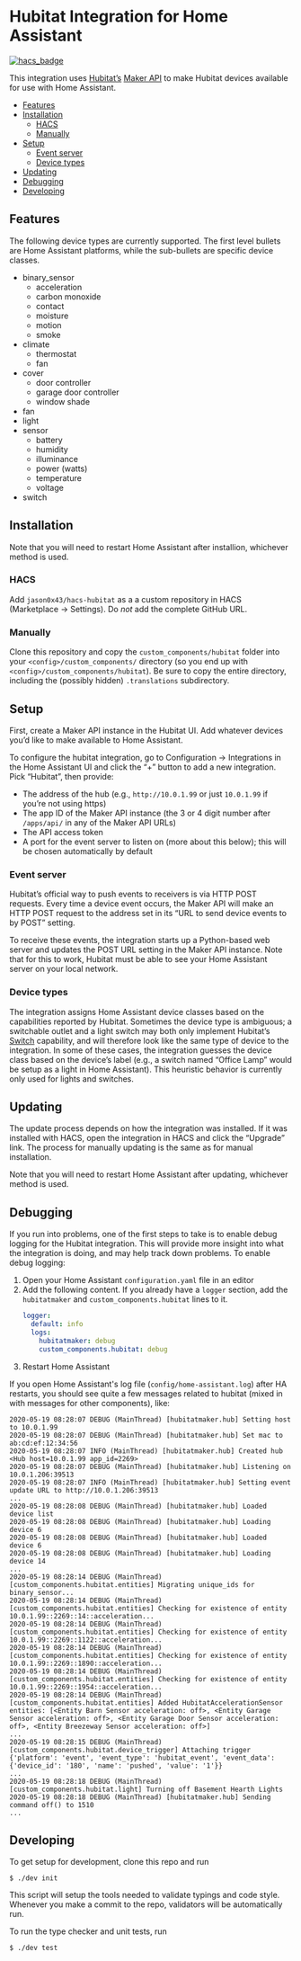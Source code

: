 # Hubitat Integration for Home Assistant

[![hacs_badge](https://img.shields.io/badge/HACS-Custom-orange.svg)](https://github.com/custom-components/hacs)

This integration uses [Hubitat’s](hubitat.com) [Maker API](https://docs.hubitat.com/index.php?title=Hubitat™_Maker_API) to make Hubitat devices available for use with Home Assistant.

<!-- vim-markdown-toc GFM -->

* [Features](#features)
* [Installation](#installation)
  * [HACS](#hacs)
  * [Manually](#manually)
* [Setup](#setup)
  * [Event server](#event-server)
  * [Device types](#device-types)
* [Updating](#updating)
* [Debugging](#debugging)
* [Developing](#developing)

<!-- vim-markdown-toc -->

## Features

The following device types are currently supported. The first level bullets are Home Assistant platforms, while the sub-bullets are specific device classes.

- binary_sensor
  - acceleration
  - carbon monoxide
  - contact
  - moisture
  - motion
  - smoke
- climate
  - thermostat
  - fan
- cover
  - door controller
  - garage door controller
  - window shade
- fan
- light
- sensor
  - battery
  - humidity
  - illuminance
  - power (watts)
  - temperature
  - voltage
- switch

## Installation

Note that you will need to restart Home Assistant after installion, whichever method is used.

### HACS

Add `jason0x43/hacs-hubitat` as a a custom repository in HACS (Marketplace -> Settings). Do _not_ add the complete GitHub URL.

### Manually

Clone this repository and copy the `custom_components/hubitat` folder into your `<config>/custom_components/` directory (so you end up with `<config>/custom_components/hubitat`). Be sure to copy the entire directory, including the (possibly hidden) `.translations` subdirectory.

## Setup

First, create a Maker API instance in the Hubitat UI. Add whatever devices you’d like to make available to Home Assistant.

To configure the hubitat integration, go to Configuration -> Integrations in the Home Assistant UI and click the “+” button to add a new integration. Pick “Hubitat”, then provide:

- The address of the hub (e.g., `http://10.0.1.99` or just `10.0.1.99` if you’re not using https)
- The app ID of the Maker API instance (the 3 or 4 digit number after `/apps/api/` in any of the Maker API URLs)
- The API access token
- A port for the event server to listen on (more about this below); this will be chosen automatically by default

### Event server

Hubitat’s official way to push events to receivers is via HTTP POST requests. Every time a device event occurs, the Maker API will make an HTTP POST request to the address set in its “URL to send device events to by POST” setting.

To receive these events, the integration starts up a Python-based web server and updates the POST URL setting in the Maker API instance. Note that for this to work, Hubitat must be able to see your Home Assistant server on your local network.

### Device types

The integration assigns Home Assistant device classes based on the capabilities reported by Hubitat. Sometimes the device type is ambiguous; a switchable outlet and a light switch may both only implement Hubitat’s [Switch](https://docs.hubitat.com/index.php?title=Driver_Capability_List#Switch) capability, and will therefore look like the same type of device to the integration. In some of these cases, the integration guesses the device class based on the device’s label (e.g., a switch named “Office Lamp” would be setup as a light in Home Assistant). This heuristic behavior is currently only used for lights and switches.

## Updating

The update process depends on how the integration was installed. If it was installed with HACS, open the integration in HACS and click the “Upgrade” link. The process for manually updating is the same as for manual installation.

Note that you will need to restart Home Assistant after updating, whichever method is used.

## Debugging

If you run into problems, one of the first steps to take is to enable debug logging for the Hubitat integration. This will provide more insight into what the integration is doing, and may help track down problems. To enable debug logging:

1. Open your Home Assistant `configuration.yaml` file in an editor
2. Add the following content. If you already have a `logger` section, add the `hubitatmaker` and `custom_components.hubitat` lines to it.
   ```yaml
   logger:
     default: info
     logs:
       hubitatmaker: debug
       custom_components.hubitat: debug
   ```
3. Restart Home Assistant

If you open Home Assistant's log file (`config/home-assistant.log`) after HA restarts, you should see quite a few messages related to hubitat (mixed in with messages for other components), like:

```
2020-05-19 08:28:07 DEBUG (MainThread) [hubitatmaker.hub] Setting host to 10.0.1.99
2020-05-19 08:28:07 DEBUG (MainThread) [hubitatmaker.hub] Set mac to ab:cd:ef:12:34:56
2020-05-19 08:28:07 INFO (MainThread) [hubitatmaker.hub] Created hub <Hub host=10.0.1.99 app_id=2269>
2020-05-19 08:28:07 DEBUG (MainThread) [hubitatmaker.hub] Listening on 10.0.1.206:39513
2020-05-19 08:28:07 INFO (MainThread) [hubitatmaker.hub] Setting event update URL to http://10.0.1.206:39513
...
2020-05-19 08:28:08 DEBUG (MainThread) [hubitatmaker.hub] Loaded device list
2020-05-19 08:28:08 DEBUG (MainThread) [hubitatmaker.hub] Loading device 6
2020-05-19 08:28:08 DEBUG (MainThread) [hubitatmaker.hub] Loaded device 6
2020-05-19 08:28:08 DEBUG (MainThread) [hubitatmaker.hub] Loading device 14
...
2020-05-19 08:28:14 DEBUG (MainThread) [custom_components.hubitat.entities] Migrating unique_ids for binary_sensor...
2020-05-19 08:28:14 DEBUG (MainThread) [custom_components.hubitat.entities] Checking for existence of entity 10.0.1.99::2269::14::acceleration...
2020-05-19 08:28:14 DEBUG (MainThread) [custom_components.hubitat.entities] Checking for existence of entity 10.0.1.99::2269::1122::acceleration...
2020-05-19 08:28:14 DEBUG (MainThread) [custom_components.hubitat.entities] Checking for existence of entity 10.0.1.99::2269::1890::acceleration...
2020-05-19 08:28:14 DEBUG (MainThread) [custom_components.hubitat.entities] Checking for existence of entity 10.0.1.99::2269::1954::acceleration...
2020-05-19 08:28:14 DEBUG (MainThread) [custom_components.hubitat.entities] Added HubitatAccelerationSensor entities: [<Entity Barn Sensor acceleration: off>, <Entity Garage Sensor acceleration: off>, <Entity Garage Door Sensor acceleration: off>, <Entity Breezeway Sensor acceleration: off>]
...
2020-05-19 08:28:15 DEBUG (MainThread) [custom_components.hubitat.device_trigger] Attaching trigger {'platform': 'event', 'event_type': 'hubitat_event', 'event_data': {'device_id': '180', 'name': 'pushed', 'value': '1'}}
...
2020-05-19 08:28:18 DEBUG (MainThread) [custom_components.hubitat.light] Turning off Basement Hearth Lights
2020-05-19 08:28:18 DEBUG (MainThread) [hubitatmaker.hub] Sending command off() to 1510
...
```

## Developing

To get setup for development, clone this repo and run

```
$ ./dev init
```

This script will setup the tools needed to validate typings and code style. Whenever you make a commit to the repo, validators will be automatically run.

To run the type checker and unit tests, run

```
$ ./dev test
```
